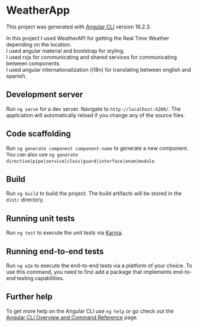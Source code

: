 # WeatherApp

This project was generated with [Angular CLI](https://github.com/angular/angular-cli) version 16.2.3.

In this project I used WeatherAPI for getting the Real Time Weather depending on the location.  <br />
I used angular material and bootstrap for styling. <br />
I used rxjs for communicating and shared services for communicating between components. <br />
I used angular internationalization (i18n) for translating between english and spanish.

## Development server

Run `ng serve` for a dev server. Navigate to `http://localhost:4200/`. The application will automatically reload if you change any of the source files.

## Code scaffolding

Run `ng generate component component-name` to generate a new component. You can also use `ng generate directive|pipe|service|class|guard|interface|enum|module`.

## Build

Run `ng build` to build the project. The build artifacts will be stored in the `dist/` directory.

## Running unit tests

Run `ng test` to execute the unit tests via [Karma](https://karma-runner.github.io).

## Running end-to-end tests

Run `ng e2e` to execute the end-to-end tests via a platform of your choice. To use this command, you need to first add a package that implements end-to-end testing capabilities.

## Further help

To get more help on the Angular CLI use `ng help` or go check out the [Angular CLI Overview and Command Reference](https://angular.io/cli) page.
